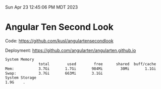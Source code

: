 Sun Apr 23 12:45:06 PM MDT 2023

# Angular Ten Second Look

Code: https://github.com/kusl/angulartensecondlook

Deployment: https://github.com/angularten/angularten.github.io

```bash
System Memory
               total        used        free      shared  buff/cache   available
Mem:           3.7Gi       1.7Gi       984Mi        30Mi       1.1Gi       1.7Gi
Swap:          3.7Gi       663Mi       3.1Gi
System Storage
1.9G	.
```
```bash
